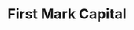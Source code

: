 ---              
layout: default
category: work
title: First Mark Capital
tags: web
redirect_to: http://firstmarkcap.com/
color: EECC18
---